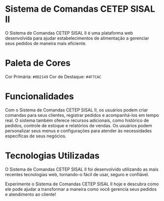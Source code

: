 # Sistema de Comandas CETEP SISAL II
O Sistema de Comandas CETEP SISAL II é uma plataforma web desenvolvida para ajudar estabelecimentos de alimentação a gerenciar seus pedidos de maneira mais eficiente.

# Paleta de Cores
Cor Primária: `#0D2149`
Cor de Destaque: `#4F7CAC`

# Funcionalidades
Com o Sistema de Comandas CETEP SISAL II, os usuários podem criar comandas para seus clientes, registrar pedidos e acompanhá-los em tempo real. O sistema também oferece recursos adicionais, como histórico de pedidos, controle de estoque e relatórios de vendas. Os usuários podem personalizar seus menus e configurações para atender às necessidades específicas de seus negócios.

# Tecnologias Utilizadas
O Sistema de Comandas CETEP SISAL II foi desenvolvido utilizando as mais recentes tecnologias web, tornando-o fácil de usar, seguro e confiável.

Experimente o Sistema de Comandas CETEP SISAL II hoje e descubra como ele pode ajudar a transformar a maneira como você gerencia seus pedidos e atendimento ao cliente!
